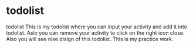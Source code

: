 # todolist
todolist
This is my todolist where you can input your activity and add it into todolist.
Aslo you can remove your activity to click on the right icon close.
Also you will see nise disign of this todolist. 
This is my practice work.
